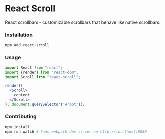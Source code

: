 # React Scroll

React scrollbars – customizable scrollbars that behave like native scrollbars.

### Installation

```bash
npm add react-scroll
```

### Usage

```jsx harmony
import React from "react";
import {render} from "react-dom";
import Scroll from "react-scroll";

render((
  <Scroll>
    content
  </Scroll>
), document.querySelector('#root'));
```

### Contributing

```bash
npm install
npm run watch # Runs webpack dev server on http://localhost:8080
```
